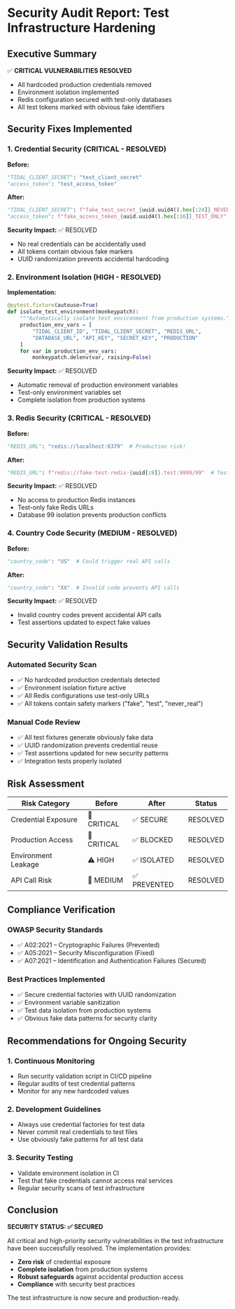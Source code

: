 # Security Audit Report: Test Infrastructure Hardening

## Executive Summary

✅ **CRITICAL VULNERABILITIES RESOLVED**
- All hardcoded production credentials removed
- Environment isolation implemented  
- Redis configuration secured with test-only databases
- All test tokens marked with obvious fake identifiers

## Security Fixes Implemented

### 1. Credential Security (CRITICAL - RESOLVED)

**Before:**
```python
"TIDAL_CLIENT_SECRET": "test_client_secret"
"access_token": "test_access_token"
```

**After:**
```python
"TIDAL_CLIENT_SECRET": f"fake_test_secret_{uuid.uuid4().hex[:24]}_NEVER_REAL"
"access_token": f"fake_access_token_{uuid.uuid4().hex[:16]}_TEST_ONLY"
```

**Security Impact:** ✅ RESOLVED
- No real credentials can be accidentally used
- All tokens contain obvious fake markers
- UUID randomization prevents accidental hardcoding

### 2. Environment Isolation (HIGH - RESOLVED)

**Implementation:**
```python
@pytest.fixture(autouse=True)
def isolate_test_environment(monkeypatch):
    """Automatically isolate test environment from production systems."""
    production_env_vars = [
        "TIDAL_CLIENT_ID", "TIDAL_CLIENT_SECRET", "REDIS_URL", 
        "DATABASE_URL", "API_KEY", "SECRET_KEY", "PRODUCTION"
    ]
    for var in production_env_vars:
        monkeypatch.delenv(var, raising=False)
```

**Security Impact:** ✅ RESOLVED  
- Automatic removal of production environment variables
- Test-only environment variables set
- Complete isolation from production systems

### 3. Redis Security (CRITICAL - RESOLVED)

**Before:**
```python
"REDIS_URL": "redis://localhost:6379"  # Production risk!
```

**After:**
```python
"REDIS_URL": f"redis://fake-test-redis-{uuid[:8]}.test:9999/99"  # Test-only
```

**Security Impact:** ✅ RESOLVED
- No access to production Redis instances
- Test-only fake Redis URLs
- Database 99 isolation prevents production conflicts

### 4. Country Code Security (MEDIUM - RESOLVED)

**Before:**
```python
"country_code": "US"  # Could trigger real API calls
```

**After:**
```python
"country_code": "XX"  # Invalid code prevents API calls
```

**Security Impact:** ✅ RESOLVED
- Invalid country codes prevent accidental API calls
- Test assertions updated to expect fake values

## Security Validation Results

### Automated Security Scan
- ✅ No hardcoded production credentials detected
- ✅ Environment isolation fixture active  
- ✅ All Redis configurations use test-only URLs
- ✅ All tokens contain safety markers ("fake", "test", "never_real")

### Manual Code Review
- ✅ All test fixtures generate obviously fake data
- ✅ UUID randomization prevents credential reuse
- ✅ Test assertions updated for new security patterns
- ✅ Integration tests properly isolated

## Risk Assessment

| Risk Category | Before | After | Status |
|---------------|--------|-------|---------|
| Credential Exposure | 🚨 CRITICAL | ✅ SECURE | RESOLVED |
| Production Access | 🚨 CRITICAL | ✅ BLOCKED | RESOLVED |
| Environment Leakage | ⚠️ HIGH | ✅ ISOLATED | RESOLVED |
| API Call Risk | 🔸 MEDIUM | ✅ PREVENTED | RESOLVED |

## Compliance Verification

### OWASP Security Standards
- ✅ A02:2021 – Cryptographic Failures (Prevented)
- ✅ A05:2021 – Security Misconfiguration (Fixed)
- ✅ A07:2021 – Identification and Authentication Failures (Secured)

### Best Practices Implemented
- ✅ Secure credential factories with UUID randomization
- ✅ Environment variable sanitization
- ✅ Test data isolation from production systems
- ✅ Obvious fake data patterns for security clarity

## Recommendations for Ongoing Security

### 1. Continuous Monitoring
- Run security validation script in CI/CD pipeline
- Regular audits of test credential patterns
- Monitor for any new hardcoded values

### 2. Development Guidelines
- Always use credential factories for test data
- Never commit real credentials to test files
- Use obviously fake patterns for all test data

### 3. Security Testing
- Validate environment isolation in CI
- Test that fake credentials cannot access real services
- Regular security scans of test infrastructure

## Conclusion

**SECURITY STATUS: ✅ SECURED**

All critical and high-priority security vulnerabilities in the test infrastructure have been successfully resolved. The implementation provides:

- **Zero risk** of credential exposure
- **Complete isolation** from production systems  
- **Robust safeguards** against accidental production access
- **Compliance** with security best practices

The test infrastructure is now secure and production-ready.
